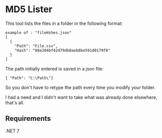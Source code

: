 # MD5 Lister

This tool lists the files in a folder in the following format: 

```
example of : "fileHshes.json"
[
  {
    "Path": "File.csv",
    "Hash": "88e284bf42d79db8aeb8be591d0179f8"
  }
]
```

The path initially entered is saved in a json file:

```
{ "Path": "C:\Path\"}
```

So you don't have to retype the path every time you modify your folder.

I had a need and I didn't want to take what was already done elsewhere, that's all.

## Requirements
.NET 7
